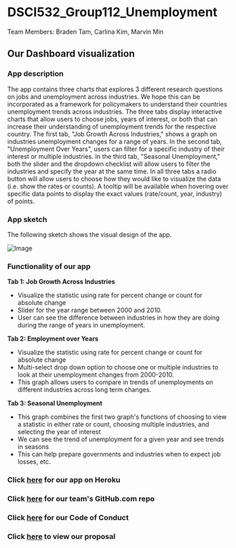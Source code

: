 # DSCI532_Group112_Unemployment

Team Members: Braden Tam, Carlina Kim, Marvin Min 

## Our Dashboard visualization

### App description

The app contains three charts that explores 3 different research questions on jobs and unemployment across industries. We hope this can be incorporated as a framework for policymakers to understand their countries unemployment trends across industries. The three tabs display interactive charts that allow users to choose jobs, years of interest, or both that can increase their understanding of unemployment trends for the respective country. The first tab, "Job Growth Across Industries," shows a graph on industries unemployment changes for a range of years. In the second tab, "Unemployment Over Years", users can filter for a specific industry of their interest or multiple industries. In the third tab, "Seasonal Unemployment," both the slider and the dropdown checklist will allow users to filter the industries and specify the year at the same time. In all three tabs a radio button will allow users to choose how they would like to visualize the data (i.e. show the rates or counts). A tooltip will be available when hovering over specific data points to display the exact values (rate/count, year, industry) of points. 

### App sketch
The following sketch shows the visual design of the app.

![Image](https://github.com/UBC-MDS/DSCI532_Group112_Unemployment/blob/master/img/sketch.png)

### Functionality of our app

<b> Tab 1: Job Growth Across Industries</b>

* Visualize the statistic using rate for percent change or count for absolute change
* Slider for the year range between 2000 and 2010.
* User can see the difference between industries in how they are doing during the range of years in unemployment. 


<b> Tab 2: Employment over Years</b>

* Visualize the statistic using rate for percent change or count for absolute change
* Multi-select drop down option to choose one or multiple industries to look at their unemployment changes from 2000-2010. 
* This graph allows users to compare in trends of unemployments on different industries across long term changes. 


<b> Tab 3: Seasonal Unemployment</b>

* This graph combines the first two graph's functions of choosing to view a statistic in either rate or count, choosing multiple industries, and selecting the year of interest
* We can see the trend of unemployment for a given year and see trends in seasons
* This can help prepare governments and industries when to expect job losses, etc. 

### Click [here](https://unemployment-trends-display.herokuapp.com/ ) for our app on Heroku 

### Click [here](https://github.com/UBC-MDS/DSCI532_Group112_Unemployment) for our team's GitHub.com repo

### Click [here](https://github.com/UBC-MDS/DSCI532_Group112_Unemployment/blob/master/CODE_OF_CONDUCT.md) for our Code of Conduct 

### Click [here](https://github.com/UBC-MDS/DSCI532_Group112_Unemployment/blob/master/PROPOSAL.md) to view our proposal
